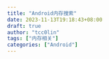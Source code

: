 ```yaml
---
title: "Android内存搜索"
date: 2023-11-13T19:18:43+08:00
draft: true
author: "tcc0lin"
tags: ["内存相关"]
categories: ["Android"]
---
```


